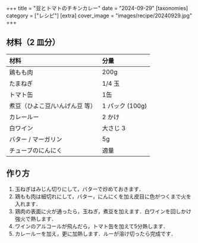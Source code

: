 +++
title = "豆とトマトのチキンカレー"
date = "2024-09-29"
[taxonomies]
category = ["レシピ"]
[extra]
cover_image = "images/recipe/20240929.jpg"
+++

## 材料（2 皿分）

| 材料                           | 分量            |
| :----------------------------- | :-------------- |
| 鶏もも肉                       | 200g            |
| たまねぎ                       | 1/4 玉          |
| トマト缶                       | 1缶             |
| 煮豆（ひよこ豆/いんげん豆 等） | 1 パック (100g) |
| カレールー                     | 2 かけ          |
| 白ワイン                       | 大さじ 3        |
| バター / マーガリン            | 5g              |
| チューブのにんにく             | 適量            |

## 作り方

1. 玉ねぎはみじん切りにして，バターで炒めておきます．
1. 鶏もも肉は細切れにして，バター，にんにくを加え皮目に色がつくまで火を入れます．
1. 鶏肉の表面に火が通ったら，玉ねぎ，煮豆を加えます．白ワインを回しかけ強火で熱します．
1. ワインのアルコールが飛んだら，トマト缶を加えて5分熱します．
1. カレールーを加え，更に加熱します．ルーが溶け切ったら完成です．
